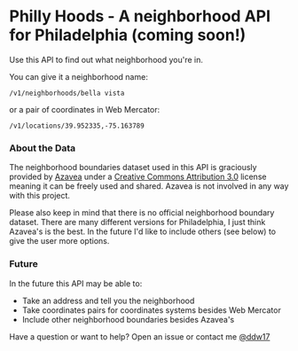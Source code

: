 # Philly Hoods - A neighborhood API for Philadelphia (coming soon!)

Use this API to find out what neighborhood you're in. 

You can give it a neighborhood name:

`/v1/neighborhoods/bella vista`

or a pair of coordinates in Web Mercator:

`/v1/locations/39.952335,-75.163789`

### About the Data

The neighborhood boundaries dataset used in this API is graciously provided by [Azavea](http://www.azavea.com) under a  [Creative Commons Attribution 3.0](http://creativecommons.org/licenses/by/3.0/us/) license meaning it can be freely used and shared. Azavea is not involved in any way with this project.  

Please also keep in mind that there is no official neighborhood boundary dataset. There are many different versions for Philadelphia, I just think Azavea's is the best. In the future I'd like to include others (see below) to give the user more options.

### Future
In the future this API may be able to:
* Take an address and tell you the neighborhood
* Take coordinates pairs for coordinates systems besides Web Mercator
* Include other neighborhood boundaries besides Azavea's

Have a question or want to help? Open an issue or contact me [@ddw17](http://www.twitter.com/ddw17) 